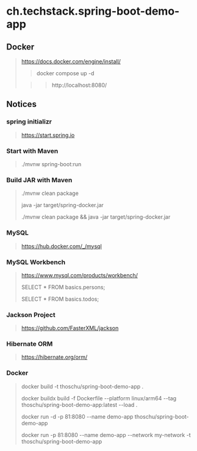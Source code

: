 # ch.techstack.spring-boot-demo-app

## Docker
> https://docs.docker.com/engine/install/
> 
> > docker compose up -d
>
> > > http://localhost:8080/
> 

## Notices

### spring initializr
> https://start.spring.io
> 

### Start with Maven
> ./mvnw spring-boot:run
> 

### Build JAR with Maven
> ./mvnw clean package
> 
> java -jar target/spring-docker.jar
> 
> ./mvnw clean package && java -jar target/spring-docker.jar
> 

### MySQL
> https://hub.docker.com/_/mysql
>

### MySQL Workbench
> https://www.mysql.com/products/workbench/
> 
> SELECT * FROM basics.persons;
> 
> SELECT * FROM basics.todos;
> 

### Jackson Project
> https://github.com/FasterXML/jackson
> 

### Hibernate ORM
> https://hibernate.org/orm/
> 

### Docker
> docker build -t thoschu/spring-boot-demo-app .
> 
> docker buildx build -f Dockerfile --platform linux/arm64 --tag thoschu/spring-boot-demo-app:latest --load .
> 
> docker run -d -p 81:8080 --name demo-app thoschu/spring-boot-demo-app
> 
> docker run -p 81:8080 --name demo-app --network my-network -t thoschu/spring-boot-demo-app 
>

